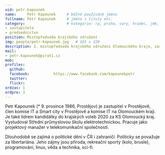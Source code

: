 ```yaml
---
uid: petr.kapounek
name:     Petr Kapounek  	# běžně používáné jméno
fullname: Petr Kapounek  	# jméno s tituly etc.
category:                 	# kategorie: rp, praha, vary, hradec, jmk, senat
- zastupitele
- predsednictvo
position: Místopředseda krajského sdružení
img: people/petr-kapounek.jpg   # 165 x 220
description: 2. místopředseda krajského sdružení Olomouckého kraje, zastupitel v Prostějově          	# kratký popis, max 160 znaků
mail:
- petr.kapounek@pirati.cz
mob:			  
profiles:
  github:                 
  facebook: 		  https://www.facebook.com/kapounekpetr
  twitter: 		  
  flickr:
ordzas: 1
ordpre: 3    		  
---
```

Petr Kapounek (* 9. prosince 1986, Prostějov) je zastupitel v Prostějově, člen komise IT a Smart city v Prostějově a komise IT na Olomouckém kraji. Je také lídrem kandidátky do krajských voleb 2020 za KS Olomoucký kraj. Vystudoval Střední průmyslovou školu elektrotechnickou. Pracuje jako projektový manažer v telekomunikační společnosti.

Dlouhodobě se zajímá o politické dění v ČR i zahraničí. Politicky se považuje za libertariána. Jeho zájmy jsou příroda, rekreační sporty (kolo, brusle), programování, linux, věda a technika, sci-fi.
